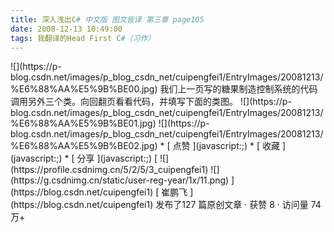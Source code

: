```yaml
---
title: 深入浅出C# 中文版 图文皆译 第三章 page105
date: 2008-12-13 10:49:00
tags: 我翻译的Head First C#（习作）
---
```

<?xml:namespace prefix = o ns = "urn:schemas-microsoft-com:office:office" />

![](https://p-blog.csdn.net/images/p_blog_csdn_net/cuipengfei1/EntryImages/20081213/%E6%88%AA%E5%9B%BE00.jpg)

我们上一页写的糖果制造控制系统的代码调用另外三个类。向回翻页看看代码，并填写下面的类图。

![](https://p-blog.csdn.net/images/p_blog_csdn_net/cuipengfei1/EntryImages/20081213/%E6%88%AA%E5%9B%BE01.jpg)

![](https://p-blog.csdn.net/images/p_blog_csdn_net/cuipengfei1/EntryImages/20081213/%E6%88%AA%E5%9B%BE02.jpg)

  * [ 点赞  ](javascript:;)
  * [ 收藏  ](javascript:;)
  * [ 分享 ](javascript:;)

[ ![](https://profile.csdnimg.cn/5/2/5/3_cuipengfei1)
![](https://g.csdnimg.cn/static/user-reg-year/1x/11.png)
](https://blog.csdn.net/cuipengfei1)

[ 崔鹏飞 ](https://blog.csdn.net/cuipengfei1)

发布了127 篇原创文章  ·  获赞 8  ·  访问量 74万+

